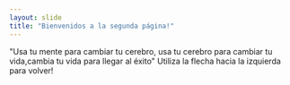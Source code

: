 ```yaml
---
layout: slide
title: "Bienvenidos a la segunda página!"
---
```

"Usa tu mente para cambiar tu cerebro, usa tu cerebro para cambiar tu vida,cambia tu vida para llegar al éxito"
Utiliza la flecha hacia la izquierda para volver!

